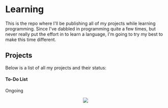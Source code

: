 # Learning
This is the repo where I'll be publishing all of my projects while learning programming. Since I've dabbled in programming quite a few times, but never really put the effort in to learn a language, I'm going to try my best to make this time different. 


## Projects
Below is a list of all my projects and their status:

#### To-Do List
Ongoing








<p align="center">
  <img src="https://github.com/user-attachments/assets/944e04ea-16d9-440b-ba48-8e061245ebda">
</p>
